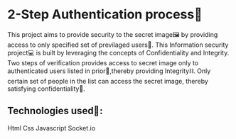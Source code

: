 # 2-Step Authentication process🔐
This project aims to provide security to the secret image🖼️ by providing access to only specified set of previlaged users🪪. This Information security project💻 is built by leveraging the concepts of Confidentiality and Integrity. Two steps of verification provides access to secret image only to authenticated users listed in prior📃,thereby providing Integrity⛓️. Only certain set of people in the list can access the secret image, thereby satisfying confidentiality🧱.

## Technologies used📌:
Html
Css
Javascript
Socket.io
